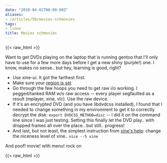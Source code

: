 ```yaml
---
date: "2010-04-01T00:00:00Z"
aliases:
- /articles/50/movies-schmovies
tags:
- linux
title: Movies schmovies
---
```

{{< raw_html >}}
<p>Want to get DVDs playing on the laptop that is running gentoo that I'll only have to use for a few more days before I get a new shiny (purple!) one. I know, makes no sense.. but hey, learning is good, right?
</p><ul>
<li>Use xine-ui. It got the farthest first.</li>
<li>Make sure your <a href="http://linvdr.org/projects/regionset/">region is set</a></li>
<li>Go through the few hoops you need to get raw i/o working. I pegged/tanked RAM w/o raw access -- every player segfaulted as a result (mplayer, xine, vlc). Use the raw device.</li>
<li>If it's an encrypted DVD (and you have libdvdcss installed), I found that I needed to change something in my environment to get it to correctly decrypt the disk: <code>export DVDCSS_METHOD=disc</code> -- I did it on the command line since I was just testing. Setting this finally let the DVD play.. with dropped frames all over the place.. but still.. progress!</li>
<li>And last, but not least, the simplest instruction from <a href="http://www.xine-project.org/faq#discardedskipped">xine's help</a>: change the niceness level of xine.. <code>nice --5 xine</code></li>
</ul>
<p>And poof! movie! with menu! rock on</p>
{{< raw_html >}}
